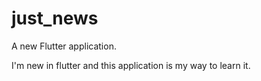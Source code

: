 # just_news

A new Flutter application.

I'm new in flutter and this application is my way to learn it.

